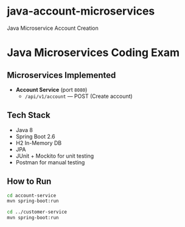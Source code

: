 # java-account-microservices
Java Microservice Account Creation

# Java Microservices Coding Exam

## Microservices Implemented

- **Account Service** (port `8080`)
  - `/api/v1/account` — POST (Create account)

## Tech Stack

- Java 8
- Spring Boot 2.6
- H2 In-Memory DB
- JPA
- JUnit + Mockito for unit testing
- Postman for manual testing

## How to Run

```bash
cd account-service
mvn spring-boot:run

cd ../customer-service
mvn spring-boot:run

